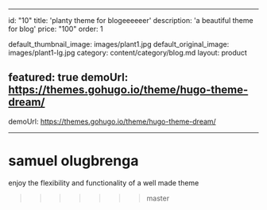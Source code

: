 
---
id: "10"
title: 'planty theme for blogeeeeeer'
description: 'a beautiful theme for blog'
price: "100"
order: 1

default_thumbnail_image: images/plant1.jpg
default_original_image: images/plant1-lg.jpg
category: content/category/blog.md
layout: product

featured: true
demoUrl: https://themes.gohugo.io/theme/hugo-theme-dream/
---

demoUrl: https://themes.gohugo.io/theme/hugo-theme-dream/

---
# samuel olugbrenga

enjoy the flexibility and functionality of a well made theme
>>>>>>> master
